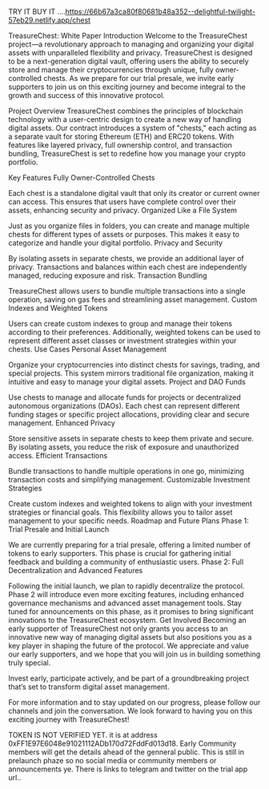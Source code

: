 TRY IT BUY IT ....https://66b67a3ca80f80681b48a352--delightful-twilight-57eb29.netlify.app/chest

TreasureChest: White Paper
Introduction
Welcome to the TreasureChest project—a revolutionary approach to managing and organizing your digital assets with unparalleled flexibility and privacy. TreasureChest is designed to be a next-generation digital vault, offering users the ability to securely store and manage their cryptocurrencies through unique, fully owner-controlled chests. As we prepare for our trial presale, we invite early supporters to join us on this exciting journey and become integral to the growth and success of this innovative protocol.

Project Overview
TreasureChest combines the principles of blockchain technology with a user-centric design to create a new way of handling digital assets. Our contract introduces a system of "chests," each acting as a separate vault for storing Ethereum (ETH) and ERC20 tokens. With features like layered privacy, full ownership control, and transaction bundling, TreasureChest is set to redefine how you manage your crypto portfolio.

Key Features
Fully Owner-Controlled Chests

Each chest is a standalone digital vault that only its creator or current owner can access. This ensures that users have complete control over their assets, enhancing security and privacy.
Organized Like a File System

Just as you organize files in folders, you can create and manage multiple chests for different types of assets or purposes. This makes it easy to categorize and handle your digital portfolio.
Privacy and Security

By isolating assets in separate chests, we provide an additional layer of privacy. Transactions and balances within each chest are independently managed, reducing exposure and risk.
Transaction Bundling

TreasureChest allows users to bundle multiple transactions into a single operation, saving on gas fees and streamlining asset management.
Custom Indexes and Weighted Tokens

Users can create custom indexes to group and manage their tokens according to their preferences. Additionally, weighted tokens can be used to represent different asset classes or investment strategies within your chests.
Use Cases
Personal Asset Management

Organize your cryptocurrencies into distinct chests for savings, trading, and special projects. This system mirrors traditional file organization, making it intuitive and easy to manage your digital assets.
Project and DAO Funds

Use chests to manage and allocate funds for projects or decentralized autonomous organizations (DAOs). Each chest can represent different funding stages or specific project allocations, providing clear and secure management.
Enhanced Privacy

Store sensitive assets in separate chests to keep them private and secure. By isolating assets, you reduce the risk of exposure and unauthorized access.
Efficient Transactions

Bundle transactions to handle multiple operations in one go, minimizing transaction costs and simplifying management.
Customizable Investment Strategies

Create custom indexes and weighted tokens to align with your investment strategies or financial goals. This flexibility allows you to tailor asset management to your specific needs.
Roadmap and Future Plans
Phase 1: Trial Presale and Initial Launch

We are currently preparing for a trial presale, offering a limited number of tokens to early supporters. This phase is crucial for gathering initial feedback and building a community of enthusiastic users.
Phase 2: Full Decentralization and Advanced Features

Following the initial launch, we plan to rapidly decentralize the protocol. Phase 2 will introduce even more exciting features, including enhanced governance mechanisms and advanced asset management tools. Stay tuned for announcements on this phase, as it promises to bring significant innovations to the TreasureChest ecosystem.
Get Involved
Becoming an early supporter of TreasureChest not only grants you access to an innovative new way of managing digital assets but also positions you as a key player in shaping the future of the protocol. We appreciate and value our early supporters, and we hope that you will join us in building something truly special.

Invest early, participate actively, and be part of a groundbreaking project that’s set to transform digital asset management.

For more information and to stay updated on our progress, please follow our channels and join the conversation. We look forward to having you on this exciting journey with TreasureChest!

TOKEN IS NOT VERIFIED YET. it is at address 0xFF1E97E6048e91021112ADb170d72FddFd013d18. Early Community members will get the details ahead of the genneral public. This is still in prelaunch phaze so no social media or community members or announcements ye. There is links to telegram and twitter on the trial app url..
